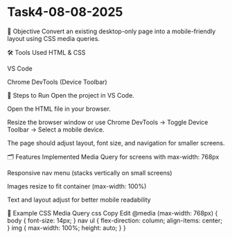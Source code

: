 # Task4-08-08-2025
📌 Objective
Convert an existing desktop-only page into a mobile-friendly layout using CSS media queries.

🛠 Tools Used
HTML & CSS

VS Code

Chrome DevTools (Device Toolbar)

🚀 Steps to Run
Open the project in VS Code.

Open the HTML file in your browser.

Resize the browser window or use Chrome DevTools → Toggle Device Toolbar → Select a mobile device.

The page should adjust layout, font size, and navigation for smaller screens.

🗂 Features Implemented
Media Query for screens with max-width: 768px

Responsive nav menu (stacks vertically on small screens)

Images resize to fit container (max-width: 100%)

Text and layout adjust for better mobile readability

📜 Example CSS Media Query
css
Copy
Edit
@media (max-width: 768px) {
  body {
    font-size: 14px;
  }
  nav ul {
    flex-direction: column;
    align-items: center;
  }
  img {
    max-width: 100%;
    height: auto;
  }
}
